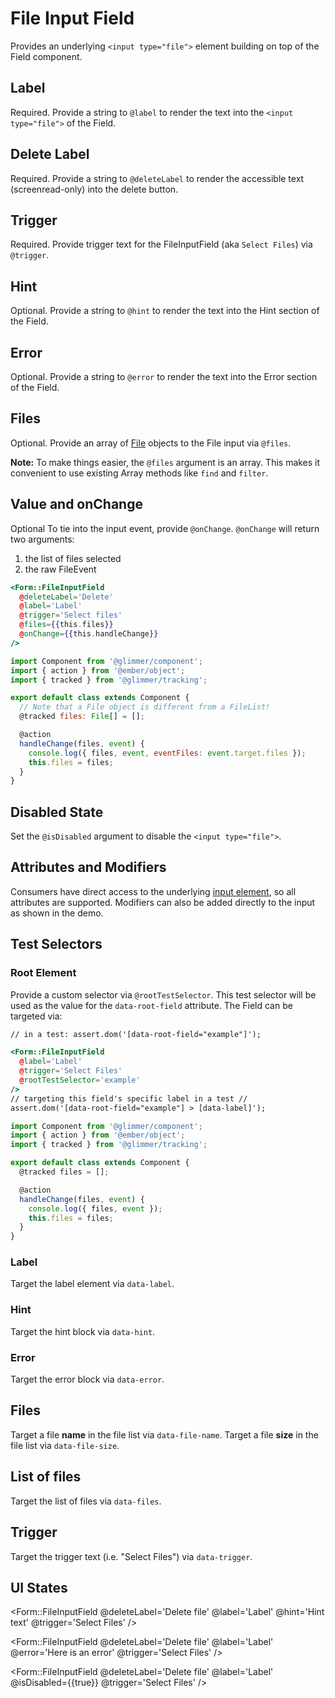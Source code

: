# File Input Field

Provides an underlying `<input type="file">` element building on top of the Field component.

## Label

Required.
Provide a string to `@label` to render the text into the `<input type="file">` of the Field.

## Delete Label

Required.
Provide a string to `@deleteLabel` to render the accessible text (screenread-only) into the delete button.

## Trigger

Required.
Provide trigger text for the FileInputField (aka `Select Files`) via `@trigger`.

## Hint

Optional.
Provide a string to `@hint` to render the text into the Hint section of the Field.

## Error

Optional.
Provide a string to `@error` to render the text into the Error section of the Field.

## Files

Optional.
Provide an array of [File](https://developer.mozilla.org/en-US/docs/Web/API/File) objects to the File input via `@files`.

**Note:** To make things easier, the `@files` argument is an array. This makes it convenient to use existing Array methods like `find` and `filter`.

## Value and onChange

Optional
To tie into the input event, provide `@onChange`. `@onChange` will return two arguments:

1. the list of files selected
2. the raw FileEvent

```hbs
<Form::FileInputField
  @deleteLabel='Delete'
  @label='Label'
  @trigger='Select files'
  @files={{this.files}}
  @onChange={{this.handleChange}}
/>
```

```js
import Component from '@glimmer/component';
import { action } from '@ember/object';
import { tracked } from '@glimmer/tracking';

export default class extends Component {
  // Note that a File object is different from a FileList!
  @tracked files: File[] = [];

  @action
  handleChange(files, event) {
    console.log({ files, event, eventFiles: event.target.files });
    this.files = files;
  }
}
```

## Disabled State

Set the `@isDisabled` argument to disable the `<input type="file">`.

## Attributes and Modifiers

Consumers have direct access to the underlying [input element](https://developer.mozilla.org/en-US/docs/Web/HTML/Element/input), so all attributes are supported. Modifiers can also be added directly to the input as shown in the demo.

## Test Selectors

### Root Element

Provide a custom selector via `@rootTestSelector`. This test selector will be used as the value for the `data-root-field` attribute. The Field can be targeted via:

```hbs
// in a test: assert.dom('[data-root-field="example"]');

<Form::FileInputField
  @label='Label'
  @trigger='Select Files'
  @rootTestSelector='example'
/>
// targeting this field's specific label in a test //
assert.dom('[data-root-field="example"] > [data-label]');
```

```js
import Component from '@glimmer/component';
import { action } from '@ember/object';
import { tracked } from '@glimmer/tracking';

export default class extends Component {
  @tracked files = [];

  @action
  handleChange(files, event) {
    console.log({ files, event });
    this.files = files;
  }
}
```

### Label

Target the label element via `data-label`.

### Hint

Target the hint block via `data-hint`.

### Error

Target the error block via `data-error`.

## Files

Target a file **name** in the file list via `data-file-name`.
Target a file **size** in the file list via `data-file-size`.

## List of files

Target the list of files via `data-files`.

## Trigger

Target the trigger text (i.e. "Select Files") via `data-trigger`.

## UI States

<div class='flex flex-col gap-y-5'>
  <Form::FileInputField
    @deleteLabel='Delete file'
    @label='Label'
    @trigger='Select Files'
  />

<Form::FileInputField
@deleteLabel='Delete file'
@label='Label'
@hint='Hint text'
@trigger='Select Files'
/>

<Form::FileInputField
@deleteLabel='Delete file'
@label='Label'
@error='Here is an error'
@trigger='Select Files'
/>

<Form::FileInputField
@deleteLabel='Delete file'
@label='Label'
@isDisabled={{true}}
@trigger='Select Files'
/>

</div>
